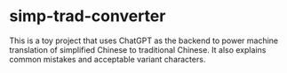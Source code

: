 # simp-trad-converter
This is a toy project that uses ChatGPT as the backend to power machine translation of simplified Chinese to traditional Chinese. It also explains common mistakes and acceptable variant characters.